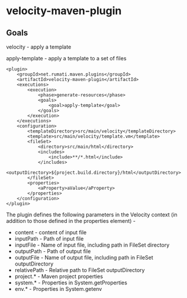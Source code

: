 velocity-maven-plugin
=====================

Goals
-----

velocity - apply a template

apply-template - apply a template to a set of files

    <plugin>
        <groupId>net.rumati.maven.plugins</groupId>
        <artifactId>velocity-maven-plugin</artifactId>
        <executions>
            <execution>
                <phase>generate-resources</phase>
                <goals>
                    <goal>apply-template</goal>
                </goals>
            </execution>
        </executions>
        <configuration>
            <templateDirectory>src/main/velocity</templateDirectory>
            <template>src/main/velocity/template.vm</template>
            <fileSet>
                <directory>src/main/html</directory>
                <includes>
                    <include>**/*.html</include>
                </includes>
                <outputDirectory>${project.build.directory}/html</outputDirectory>
            </fileSet>
            <properties>
                <aProperty>aValue</aProperty>
            </properties>
        </configuration>
    </plugin>

The plugin defines the following parameters in the Velocity context (in addition to those defined in the properties
element) -

* content - content of input file
* inputPath - Path of input file
* inputFile - Name of input file, including path in FileSet directory
* outputPath - Path of output file
* outputFile - Name of output file, including path in FileSet outputDirectory
* relativePath - Relative path to FileSet outputDirectory
* project.* - Maven project properties
* system.* - Properties in System.getProperties
* env.* - Properties in System.getenv
